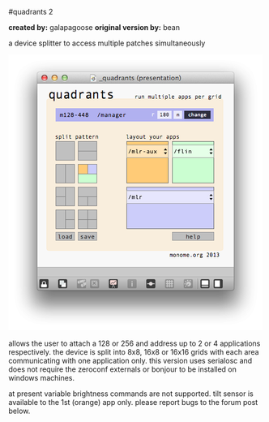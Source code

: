#quadrants 2

**created by:** galapagoose
**original version by:** bean

a device splitter to access multiple patches simultaneously

![](app-quad2-screen.png)

allows the user to attach a 128 or 256 and address up to 2 or 4 applications respectively. the device is split into 8x8, 16x8 or 16x16 grids with each area communicating with one application only. this version uses serialosc and does not require the zeroconf externals or bonjour to be installed on windows machines.

at present variable brightness commands are not supported. tilt sensor is available to the 1st (orange) app only. please report bugs to the forum post below.